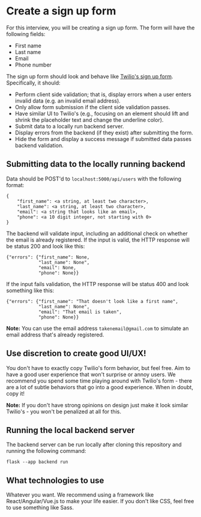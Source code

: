 # Create a sign up form

For this interview, you will be creating a sign up form. The form will have the following fields:
- First name 
- Last name
- Email
- Phone number

The sign up form should look and behave like [Twilio's sign up form](https://www.twilio.com/try-twilio). Specifically, it should:

- Perform client side validation; that is, display errors when a user enters invalid data (e.g. an invalid email address).
- Only allow form submission if the client side validation passes.
- Have similar UI to Twilio's (e.g., focusing on an element should lift and shrink the placeholder text and change the underline color).
- Submit data to a locally run backend server.
- Display errors from the backend (if they exist) after submitting the form.
- Hide the form and display a success message if submitted data passes backend validation.

## Submitting data to the locally running backend

Data should be POST'd to `localhost:5000/api/users` with the following format:
```
{
    "first_name": <a string, at least two character>,
    "last_name": <a string, at least two character>,
    "email": <a string that looks like an email>,
    "phone": <a 10 digit integer, not starting with 0>
}
```

The backend will validate input, including an additional check on whether the email is already registered. If the input is valid, the HTTP response will be status 200 and look like this:

```
{"errors": {"first_name": None,
            "last_name": None", 
            "email": None, 
            "phone": None}}
```

If the input fails validation, the HTTP response will be status 400 and look something like this:

```
{"errors": {"first_name": "That doesn't look like a first name", 
            "last_name": None", 
            "email": "That email is taken", 
            "phone": None}}
```

**Note:** You can use the email address `takenemail@gmail.com` to simulate an email address that's already registered.


## Use discretion to create good UI/UX!

You don't have to exactly copy Twilio's form behavior, but feel free. Aim to have a good user experience that won't surprise or annoy users. We recommend you spend some time playing around with Twilio's form - there are a lot of subtle behaviors that go into a good experience. When in doubt, copy it! 

**Note:** If you don't have strong opinions on design just make it look similar Twilio's - you won't be penalized at all for this.


## Running the local backend server
The backend server can be run locally after cloning this repository and running the following command:
```
flask --app backend run
```
## What technologies to use
Whatever you want. We recommend using a framework like React/Angular/Vue.js to make your life easier. If you don't like CSS, feel free to use something like Sass.


